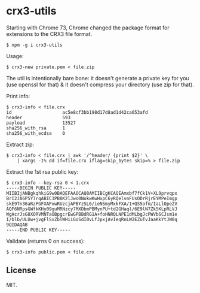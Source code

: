 # crx3-utils

Starting with Chrome 73, Chrome changed the package format for
extensions to the CRX3 file format.

    $ npm -g i crx3-utils

Usage:

    $ crx3-new private.pem < file.zip

The util is intentionally bare bone: it doesn't generate a private key
for you (use openssl for that) & it doesn't compress your directory
(use zip for that).

Print info:

~~~
$ crx3-info < file.crx
id                   ac5e8cf3bb198d17d8ad1d42ca053afd
header               593
payload              13527
sha256_with_rsa      1
sha256_with_ecdsa    0
~~~

Extract zip:

~~~
$ crx3-info < file.crx | awk '/^header/ {print $2}' \
    | xargs -I% dd if=file.crx iflag=skip_bytes skip=% > file.zip
~~~

Extract the 1st rsa public key:

~~~
$ crx3-info --key-rsa 0 < 1.crx
-----BEGIN PUBLIC KEY-----
MIIBIjANBgkqhkiG9w0BAQEFAAOCAQ8AMIIBCgKCAQEAmxbf7fCk1V+XL9prvqpx
BrI2JA6P5Y7rqABIC3PB8K2lJwo0NokwKwHxpC6yRQelvnFUsODrRjrEYMPeImgp
skE9Tn36aRzPGFXAPxwRUzcjAPBYzSL6/ieNSmyMxkFXA/1+QS5ofm/IaLlOpe2V
AQF6NRpsGWfkKHy09guMRNzcy7MXDbmPBMynPU+td2GHaql/6E9lN7Zk5KLpRLVJ
WgAcrJsG8XORVMNTaOBpgcrEwGPBBdRG1A+foHNRQLNPE1dMLbgJcPWVbSCJsm1e
I/blb/ULUw+jvgFlSxZblWHiiGoSdI0vLfJpxjAvIeqRnLW2EZuTvJaaKkYtJW8q
9QIDAQAB
-----END PUBLIC KEY-----
~~~

Validate (returns 0 on success):

    $ crx3-info public.pem < file.crx

## License

MIT.
